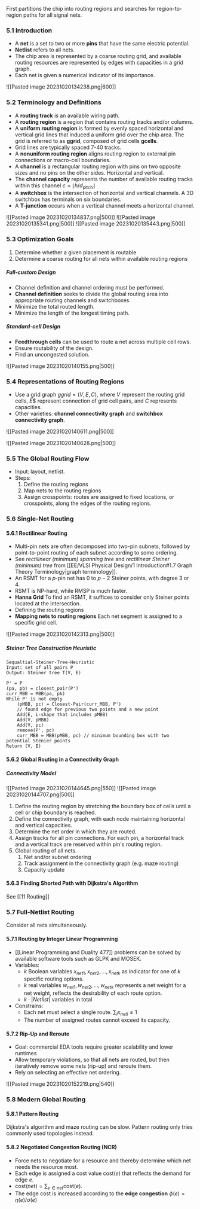 First partitions the chip into routing regions and searches for region-to-region paths for all signal nets.

### 5.1 Introduction

* A **net** is a set to two or more **pins** that have the same electric potential.
* **Netlist** refers to all nets.
* The chip area is represented by a coarse routing grid, and available routing resources are represented by edges with capacities in a grid graph.
* Each net is given a numerical indicator of its importance.

![[Pasted image 20231020134238.png|600]]

### 5.2 Terminology and Definitions

* A **routing track** is an available wiring path.
* A **routing region** is a region that contains routing tracks and/or columns.
* A **uniform routing region** is formed by evenly spaced horizontal and vertical grid lines that induced a uniform grid over the chip area. The grid is referred to as **ggrid**, composed of grid cells **gcells**.
* Grid lines are typically spaced 7-40 tracks.
* A **nonuniform routing region** aligns routing region to external pin connections or macro-cell boundaries.
* A **channel** is a rectangular routing region with pins on two opposite sizes and no pins on the other sides. Horizontal and vertical.
* The **channel capacity** represents the number of available routing tracks within this channel $c = \lfloor h / d_{\text{pitch}}\rfloor$
* A **switchbox** is the intersection of horizontal and vertical channels. A 3D switchbox has terminals on six boundaries.
* A **T-junction** occurs when a vertical channel meets a horizontal channel.

![[Pasted image 20231020134837.png|500]]
![[Pasted image 20231020135341.png|500]]
![[Pasted image 20231020135443.png|500]]

### 5.3 Optimization Goals

1. Determine whether a given placement is routable
2. Determine a coarse routing for all nets within available routing regions

##### Full-custom Design

* Channel definition and channel ordering must be performed.
* **Channel definition** seeks to divide the global routing area into appropriate routing channels and switchboxes.
* Minimize the total routed length.
* Minimize the length of the longest timing path.

##### Standard-cell Design

* **Feedthrough cells** can be used to route a net across multiple cell rows.
* Ensure routability of the design.
* Find an uncongested solution.

![[Pasted image 20231020140155.png|500]]

### 5.4 Representations of Routing Regions

* Use a grid graph $ggrid = (V,E,C)$, where $V$ represent the routing grid cells, $E$$ represent connection of grid cell pairs, and $C$ represents capacities.
* Other varieties: **channel connectivity graph** and **switchbox connectivity graph**.

![[Pasted image 20231020140611.png|500]]

![[Pasted image 20231020140628.png|500]]

### 5.5 The Global Routing Flow

* Input: layout, netlist.
* Steps:
	1. Define the routing regions
	2. Map nets to the routing regions
	3. Assign crosspoints: routes are assigned to fixed locations, or crosspoints, along the edges of the routing regions.

### 5.6 Single-Net Routing

#### 5.6.1 Rectilinear Routing

* Multi-pin nets are often decomposed into two-pin subnets, followed by point-to-point routing of each subnet according to some ordering.
* See *rectilinear (minimum) spanning tree* and *rectilinear Steiner (minimum) tree* from [[EE/VLSI Physical Design/1 Introduction#1.7 Graph Theory Terminology|graph terminology]].
* An RSMT for a $p$-pin net has 0 to $p-2$ Steiner points, with degree 3 or 4.
* RSMT is NP-hard, while RMSP is much faster.
* **Hanna Grid** To find an RSMT, it suffices to consider only Steiner points located at the intersection.
* Defining the routing regions
* **Mapping nets to routing regions** Each net segment is assigned to a specific grid cell.

![[Pasted image 20231020142313.png|500]]

##### Steiner Tree Construction Heuristic

```algorithm
Sequaltial-Steiner-Tree-Heuristic
Input: set of all pairs P
Output: Steiner tree T(V, E)

P' = P
(pa, pb) = closest_pair(P')
curr_MBB = MBB(pa, pb)
While P' is not empty
	(pMBB, pc) = Closest-Pair(curr_MBB, P')
	// found edge for previous two points and a new point
	Add(E, L-shape that includes pMBB)
	Add(V, pMBB)
	Add(V, pc)
	remove(P', pc)
	curr_MBB = MBB(pMBB, pc) // minimum bounding box with two potential Stenier points
Return (V, E)	
```

#### 5.6.2 Global Routing in a Connectivity Graph

##### Connectivity Model

![[Pasted image 20231020144645.png|550]]
![[Pasted image 20231020144707.png|500]]

1. Define the routing region by stretching the boundary box of cells until a cell or chip boundary is reached.
2. Define the connectivity graph, with each node maintaining horizontal and vertical capacities.
3. Determine the net order in which they are routed.
4. Assign tracks for all pin connections. For each pin, a horizontal track and a vertical track are reserved within pin's routing region.
5. Global routing of all nets.
	1. Net and/or subnet ordering
	2. Track assignment in the connectivity graph (e.g. maze routing)
	3. Capacity update

#### 5.6.3 Finding Shorted Path with Dijkstra's Algorithm

See [[11 Routing]]

### 5.7 Full-Netlist Routing

Consider all nets simultaneously.

#### 5.7.1 Routing by Integer Linear Programming

* [[Linear Programming and Duality 477]] problems can be solved by available software tools such as GLPK and MOSEK.
* Variables:
	* $k$ Boolean variables $x_{net1}, x_{net2}, \dots, x_{netk}$ as indicator for one of $k$ specific routing options.
	* $k$ real variables $w_{net1}, w_{net2}, \dots, w_{netk}$ represents a net weight for a net weight, reflects the desirability of each route option.
	* $k \cdot |Netlist|$ variables in total
* Constrains:
	* Each net must select a single route. $\sum_i x_{neti} \leq 1$
	* The number of assigned routes cannot exceed its capacity.

#### 5.7.2 Rip-Up and Reroute

* Goal: commercial EDA tools require greater scalability and lower runtimes
* Allow temporary violations, so that all nets are routed, but then iteratively remove some nets (rip-up) and reroute them.
* Rely on selecting an effective net ordering.

![[Pasted image 20231020152219.png|540]]

### 5.8 Modern Global Routing

#### 5.8.1 Pattern Routing

Dijkstra's algorithm and maze routing can be slow. Pattern routing only tries commonly used topologies instead.

#### 5.8.2 Negotiated Congestion Routing (NCR)

* Force nets to negotiate for a resource and thereby determine which net needs the resource most.
* Each edge is assigned a cost value $\text{cost}(e)$ that reflects the demand for edge $e$.
* $\text{cost}(net) = \sum_{e \in net}\text{cost}(e)$.
* The edge cost is increased according to the **edge congestion** $\phi(e) = \eta(e) / \sigma(e)$



